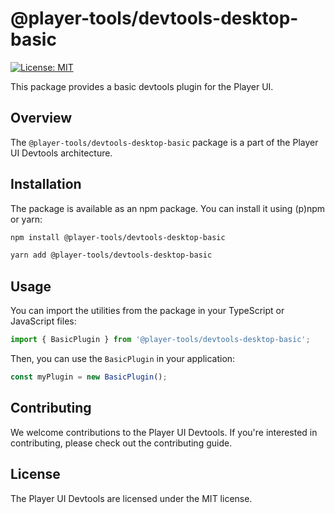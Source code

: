 # @player-tools/devtools-desktop-basic

[![License: MIT](https://img.shields.io/badge/License-MIT-blue.svg)](./LICENSE)

This package provides a basic devtools plugin for the Player UI.

## Overview

The `@player-tools/devtools-desktop-basic` package is a part of the Player UI Devtools architecture.

## Installation

The package is available as an npm package. You can install it using (p)npm or yarn:

```bash
npm install @player-tools/devtools-desktop-basic
```

```bash
yarn add @player-tools/devtools-desktop-basic
```

## Usage

You can import the utilities from the package in your TypeScript or JavaScript files:

```ts
import { BasicPlugin } from '@player-tools/devtools-desktop-basic';
```

Then, you can use the `BasicPlugin` in your application:

```ts
const myPlugin = new BasicPlugin();
```

## Contributing

We welcome contributions to the Player UI Devtools. If you're interested in contributing, please check out the contributing guide.

## License

The Player UI Devtools are licensed under the MIT license.
